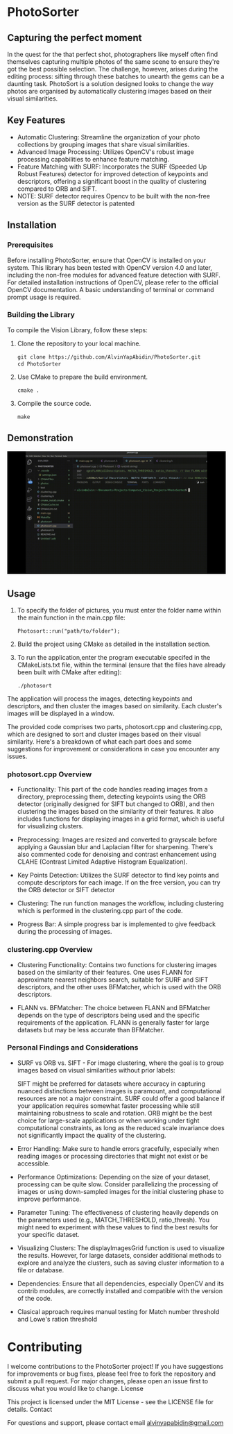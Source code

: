 # PhotoSorter

## Capturing the perfect moment

In the quest for the that perfect shot, photographers like myself often find themselves capturing multiple photos of the same scene to  ensure they're got the best possible selection. The challenge, however, arises during the editing process: sifting through these batches to unearth the gems can be a daunting task. PhotoSort is a solution designed looks to change the way photos are organised by automatically clustering images based on their visual similarities.

## Key Features
- Automatic Clustering: Streamline the organization of your photo collections by grouping images that share visual similarities.
- Advanced Image Processing: Utilizes OpenCV's robust image processing capabilities to enhance feature matching.
- Feature Matching with SURF: Incorporates the SURF (Speeded Up Robust Features) detector for improved detection of keypoints and descriptors, offering a significant boost in the quality of clustering compared to ORB and SIFT.
- NOTE: SURF detector requires Opencv to be built with the non-free version as the SURF detector is patented

## Installation

### Prerequisites

Before installing PhotoSorter, ensure that OpenCV is installed on your system. This library has been tested with OpenCV version 4.0 and later, including the non-free modules for advanced feature detection with SURF. For detailed installation instructions of OpenCV, please refer to the official OpenCV documentation. A basic understanding of terminal or command prompt usage is required.

### Building the Library

To compile the Vision Library, follow these steps:

1. Clone the repository to your local machine.

       git clone https://github.com/AlvinYapAbidin/PhotoSorter.git
       cd PhotoSorter

2. Use CMake to prepare the build environment. 

       cmake .

3. Compile the source code.

       make

## Demonstration
![Alt Text](https://github.com/AlvinYapAbidin/PhotoSorter/blob/main/demorun.gif)

## Usage

1. To specify the folder of pictures, you must enter the folder name within the main function in the main.cpp file:

       Photosort::run("path/to/folder");

2. Build the project using CMake as detailed in the installation section.

3. To run the application,enter the program executable specifed in the CMakeLists.txt file, within the terminal (ensure that the files have already been built with CMake after editing):

       ./photosort

The application will process the images, detecting keypoints and descriptors, and then cluster the images based on similarity. Each cluster's images will be displayed in a window.

The provided code comprises two parts, photosort.cpp and clustering.cpp, which are designed to sort and cluster images based on their visual similarity. Here's a breakdown of what each part does and some suggestions for improvement or considerations in case you encounter any issues.

### photosort.cpp Overview

- Functionality: This part of the code handles reading images from a directory, preprocessing them, detecting keypoints using the ORB detector (originally designed for SIFT but changed to ORB), and then clustering the images based on the similarity of their features. It also includes functions for displaying images in a grid format, which is useful for visualizing clusters.

- Preprocessing: Images are resized and converted to grayscale before applying a Gaussian blur and Laplacian filter for sharpening. There's also commented code for denoising and contrast enhancement using CLAHE (Contrast Limited Adaptive Histogram Equalization).

- Key Points Detection: Utilizes the SURF detector to find key points and compute descriptors for each image. If on the free version, you can try the ORB detector or SIFT detector

- Clustering: The run function manages the workflow, including clustering which is performed in the clustering.cpp part of the code.

- Progress Bar: A simple progress bar is implemented to give feedback during the processing of images.

### clustering.cpp Overview

- Clustering Functionality: Contains two functions for clustering images based on the similarity of their features. One uses FLANN for approximate nearest neighbors search, suitable for SURF and SIFT descriptors, and the other uses BFMatcher, which is used with the ORB descriptors.

- FLANN vs. BFMatcher: The choice between FLANN and BFMatcher depends on the type of descriptors being used and the specific requirements of the application. FLANN is generally faster for large datasets but may be less accurate than BFMatcher.

### Personal Findings and Considerations

- SURF vs ORB vs. SIFT - For image clustering, where the goal is to group images based on visual similarities without prior labels:

    SIFT might be preferred for datasets where accuracy in capturing nuanced distinctions between images is paramount, and computational resources are not a major constraint.
    SURF could offer a good balance if your application requires somewhat faster processing while still maintaining robustness to scale and rotation.
    ORB might be the best choice for large-scale applications or when working under tight computational constraints, as long as the reduced scale invariance does not significantly impact the quality of the clustering.

- Error Handling: Make sure to handle errors gracefully, especially when reading images or processing directories that might not exist or be accessible.

- Performance Optimizations: Depending on the size of your dataset, processing can be quite slow. Consider parallelizing the processing of images or using down-sampled images for the initial clustering phase to improve performance.

- Parameter Tuning: The effectiveness of clustering heavily depends on the parameters used (e.g., MATCH_THRESHOLD, ratio_thresh). You might need to experiment with these values to find the best results for your specific dataset.

- Visualizing Clusters: The displayImagesGrid function is used to visualize the results. However, for large datasets, consider additional methods to explore and analyze the clusters, such as saving cluster information to a file or database.

- Dependencies: Ensure that all dependencies, especially OpenCV and its contrib modules, are correctly installed and compatible with the version of the code.

- Clasical approach requires manual testing for Match number threshold and Lowe's ration threshold

# Contributing

I welcome contributions to the PhotoSorter project! If you have suggestions for improvements or bug fixes, please feel free to fork the repository and submit a pull request. For major changes, please open an issue first to discuss what you would like to change.
License

This project is licensed under the MIT License - see the LICENSE file for details.
Contact

For questions and support, please contact email alvinyapabidin@gmail.com

